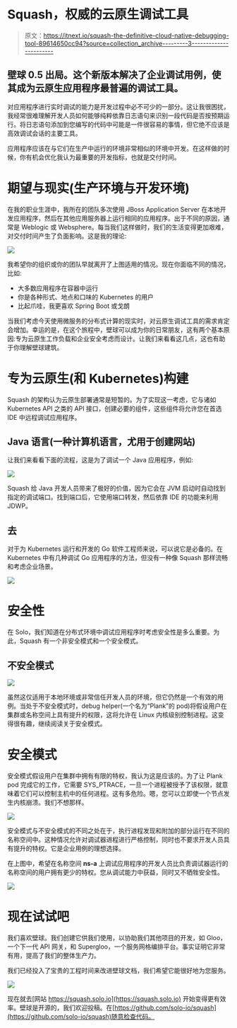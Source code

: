 # Squash，权威的云原生调试工具

> 原文：<https://itnext.io/squash-the-definitive-cloud-native-debugging-tool-89614650cc94?source=collection_archive---------3----------------------->

## 壁球 0.5 出局。这个新版本解决了企业调试用例，使其成为云原生应用程序最普遍的调试工具。

对应用程序进行实时调试的能力是开发过程中必不可少的一部分。这让我很困扰，我经常很难理解开发人员如何能够纯粹依靠日志语句来识别一段代码是否按预期运行。将日志语句添加到您编写的代码中可能是一件很容易的事情，但它绝不应该是高效调试会话的主要工具。

应用程序应该在与它们在生产中运行的环境非常相似的环境中开发。在这样做的时候，你有机会优化我认为最重要的开发指标，也就是交付时间。

# 期望与现实(生产环境与开发环境)

在我的职业生涯中，我所在的团队多次使用 JBoss Application Server 在本地开发应用程序，然后在其他应用服务器上运行相同的应用程序。出于不同的原因，通常是 Weblogic 或 Websphere。每当我们这样做时，我们的生活变得更加艰难，对交付时间产生了负面影响。这是我的理论:

![](img/a1e5b4f557feb7a7e45232ef862123a8.png)

我希望你的组织或你的团队早就离开了上图适用的情况。现在你面临不同的情况，比如:

*   大多数应用程序在容器中运行
*   你是各种形式、地点和口味的 Kubernetes 的用户
*   比起爪哇，我更喜欢 Spring Boot 或戈朗

当我们考虑今天使用微服务的分布式计算的现实时，对云原生调试工具的需求肯定会增加。幸运的是，在这个旅程中，壁球可以成为你的日常朋友，这有两个基本原因:专为云原生工作负载和企业安全考虑而设计。让我们来看看这几点，这也有助于你理解壁球建筑。

# 专为云原生(和 Kubernetes)构建

Squash 的架构认为云原生部署通常是短暂的。为了实现这一考虑，它与诸如 Kubernetes API 之类的 API 接口，创建必要的组件，这些组件将允许您在首选 IDE 中远程调试应用程序。

## Java 语言(一种计算机语言，尤用于创建网站)

让我们来看看下面的流程，这是为了调试一个 Java 应用程序，例如:

![](img/8afc45b693b2dd4a45b75536f51229ca.png)

Squash 给 Java 开发人员带来了极好的价值，因为它会在 JVM 启动时自动找到指定的调试端口。找到端口后，它使用端口转发，然后依靠 IDE 的功能来利用 JDWP。

## 去

对于为 Kubernetes 运行和开发的 Go 软件工程师来说，可以说它是必备的。在 Kubernetes 中有几种调试 Go 应用程序的方法，但没有一种像 Squash 那样流畅和考虑企业场景。

![](img/12499200db88e080ec9dec6b5184d6bd.png)

# 安全性

在 Solo，我们知道在分布式环境中调试应用程序时考虑安全性是多么重要。为此，Squash 有一个非安全模式和一个安全模式。

## 不安全模式

![](img/d54e8f30a81bd456ea4facbc10fbe8ec.png)

虽然这仅适用于本地环境或非常信任开发人员的环境，但它仍然是一个有效的用例。当处于不安全模式时，debug helper(一个名为“Plank”的 pod)将假设用户在集群或名称空间上具有提升的权限，这将允许在 Linux 内核级别控制进程。这变得很有趣，继续阅读关于安全模式。

# 安全模式

安全模式假设用户在集群中拥有有限的特权，我认为这是应该的。为了让 Plank pod 完成它的工作，它需要 SYS_PTRACE，一旦一个进程被授予了该权限，就意味着它们可以控制主机中的任何进程。这有多危险。嗯，您可以立即使一个节点发生内核崩溃。我们不想那样。

![](img/099a4dc8f18b0598e68413b4363fbc97.png)

安全模式与不安全模式的不同之处在于，执行进程发现和附加的部分运行在不同的名称空间中。这种情况允许对调试器进程进行严格控制，同时也不要求开发人员具有提升的特权。它是企业用例的理想选择。

在上图中，希望在名称空间 **ns-a** 上调试应用程序的开发人员比负责调试器运行的名称空间的用户拥有更少的特权。您从调试能力中获益，同时又不牺牲安全性。

![](img/6c6e8ac456e682c8183990ac6ef281f1.png)

# 现在试试吧

我们喜欢壁球。我们创建它供我们使用，以协助我们其他项目的开发，如 Gloo，一个下一代 API 网关，和 Supergloo，一个服务网格编排平台。事实证明它非常有用，提高了我们的整体生产力。

我们已经投入了宝贵的工程时间来改进壁球文档，我们希望它能很好地为您服务。

![](img/3772cb267ee56905a55dafadc1be3c6c.png)

现在就去[网站 https://squash.solo.io](https://squash.solo.io) 开始变得更有效率。壁球是开源的，我们欢迎投稿。在[https://github.com/solo-io/squash](https://github.com/solo-io/squash)随意检查代码。